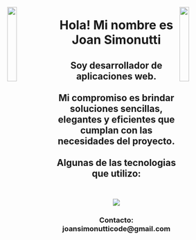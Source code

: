 
<img align="left" src="https://user-images.githubusercontent.com/65187002/144930161-2f783401-8d27-4fdf-a2f7-cc0ba32f1f1f.gif" width="21%" style="display:inline;"><img align="right" src="https://user-images.githubusercontent.com/65187002/144930161-2f783401-8d27-4fdf-a2f7-cc0ba32f1f1f.gif" width="21%" style="display:inline;">

<h1 align="center">Hola! Mi nombre es Joan Simonutti</h1>
<h2 align="center">Soy desarrollador de aplicaciones web.<br/><br/>
  Mi compromiso es brindar soluciones sencillas, elegantes y
  eficientes que cumplan con las necesidades del proyecto.<br/><br/>
  Algunas de las tecnologias que utilizo:
<p align="center">
  <a href="https://skillicons.dev"> <br/>
    <img src="https://skillicons.dev/icons?i=html,css,js,react,py,jest,git,figma,linux" />
  </a>
</p>
</h2>
<h3 align="center">Contacto: joansimonutticode@gmail.com</h3>










<!--
**JoanSimonutti/JoanSimonutti** is a ✨ _special_ ✨ repository because its `README.md` (this file) appears on your GitHub profile.

Here are some ideas to get you started:

- 🔭 I’m currently working on ...
- 🌱 I’m currently learning ...
- 👯 I’m looking to collaborate on ...
- 🤔 I’m looking for help with ...
- 💬 Ask me about ...
- 📫 How to reach me: ...
- 😄 Pronouns: ...
- ⚡ Fun fact: ...
-->
